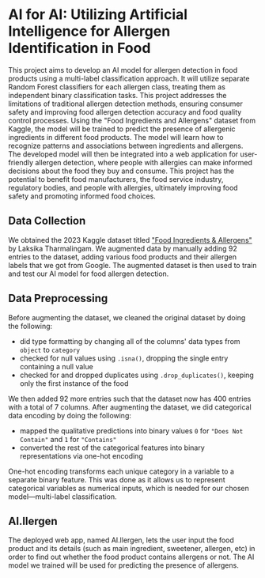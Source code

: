 # AI for AI: Utilizing Artificial Intelligence for Allergen Identification in Food

This project aims to develop an AI model for allergen detection in food products using a multi-label classification approach. It will utilize separate Random Forest classifiers for each allergen class, treating them as independent binary classification tasks. This project addresses the limitations of traditional allergen detection methods, ensuring consumer safety and improving food allergen detection accuracy and food quality control processes. Using the "Food Ingredients and Allergens" dataset from Kaggle, the model will be trained to predict the presence of allergenic ingredients in different food products. The model will learn how to recognize patterns and associations between ingredients and allergens. The developed model will then be integrated into a web application for user-friendly allergen detection, where people with allergies can make informed decisions about the food they buy and consume. This project has the potential to benefit food manufacturers, the food service industry, regulatory bodies, and people with allergies, ultimately improving food safety and promoting informed food choices.

## Data Collection
We obtained the 2023 Kaggle dataset titled ["Food Ingredients & Allergens"](https://www.kaggle.com/datasets/uom190346a/food-ingredients-and-allergens) by Laksika Tharmalingam. We augmented data by manually adding 92 entries to the dataset, adding various food products and their allergen labels that we got from Google. The augmented dataset is then used to train and test our AI model for food allergen detection.

## Data Preprocessing
Before augmenting the dataset, we cleaned the original dataset by doing the following:

- did type formatting by changing all of the columns' data types from `object` to `category`
- checked for null values using `.isna()`, dropping the single entry containing a null value 
- checked for and dropped duplicates using `.drop_duplicates()`, keeping only the first instance of the food

We then added 92 more entries such that the dataset now has 400 entries with a total of 7 columns. After augmenting the dataset, we did categorical data encoding by doing the following:

- mapped the qualitative predictions into binary values `0` for `"Does Not Contain"` and `1` for `"Contains"`
- converted the rest of the categorical features into binary representations via one-hot encoding

One-hot encoding transforms each unique category in a variable to a separate binary feature. This was done as it allows us to represent categorical variables as numerical inputs, which is needed for our chosen model—multi-label classification.

## AI.llergen

The deployed web app, named AI.llergen, lets the user input the food product and its details (such as main ingredient, sweetener, allergen, etc) in order to find out whether the food product contains allergens or not. The AI model we trained will be used for predicting the presence of allergens.
